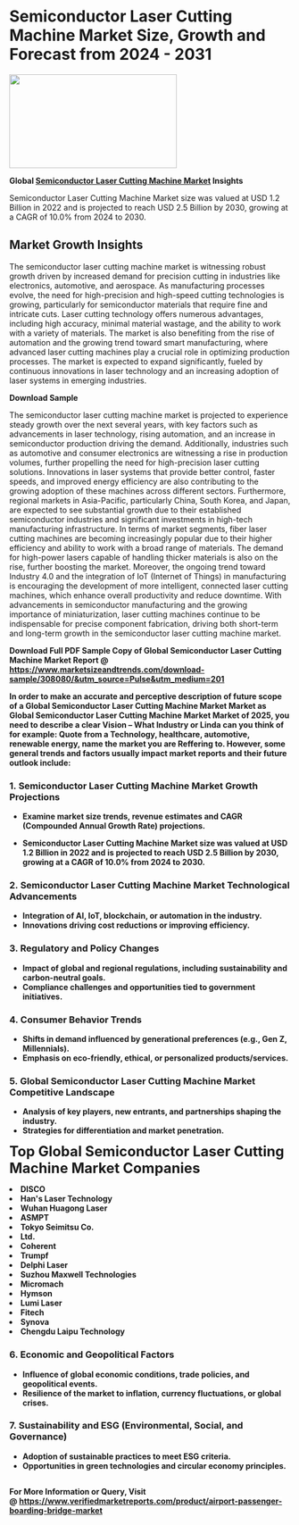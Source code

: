 <H1>Semiconductor Laser Cutting Machine Market Size, Growth and Forecast from 2024 - 2031</H1><img class="aligncenter size-medium wp-image-584254" src="https://thirdeyenews.in/wp-content/uploads/2024/09/Global-Market-Research-300x168.jpeg" alt="" width="300" height="168" /><p><strong>Global&nbsp;<a href="https://www.marketsizeandtrends.com/download-sample/308080/&amp;utm_source=Pulse&amp;utm_medium=201">Semiconductor Laser Cutting Machine Market</a> Insights</strong></p><p>Semiconductor Laser Cutting Machine Market size was valued at USD 1.2 Billion in 2022 and is projected to reach USD 2.5 Billion by 2030, growing at a CAGR of 10.0% from 2024 to 2030.</p><p><h2>Market Growth Insights</h2> <p>The semiconductor laser cutting machine market is witnessing robust growth driven by increased demand for precision cutting in industries like electronics, automotive, and aerospace. As manufacturing processes evolve, the need for high-precision and high-speed cutting technologies is growing, particularly for semiconductor materials that require fine and intricate cuts. Laser cutting technology offers numerous advantages, including high accuracy, minimal material wastage, and the ability to work with a variety of materials. The market is also benefiting from the rise of automation and the growing trend toward smart manufacturing, where advanced laser cutting machines play a crucial role in optimizing production processes. The market is expected to expand significantly, fueled by continuous innovations in laser technology and an increasing adoption of laser systems in emerging industries.</p> <p><strong>Download Sample</strong></p> <p>The semiconductor laser cutting machine market is projected to experience steady growth over the next several years, with key factors such as advancements in laser technology, rising automation, and an increase in semiconductor production driving the demand. Additionally, industries such as automotive and consumer electronics are witnessing a rise in production volumes, further propelling the need for high-precision laser cutting solutions. Innovations in laser systems that provide better control, faster speeds, and improved energy efficiency are also contributing to the growing adoption of these machines across different sectors. Furthermore, regional markets in Asia-Pacific, particularly China, South Korea, and Japan, are expected to see substantial growth due to their established semiconductor industries and significant investments in high-tech manufacturing infrastructure. In terms of market segments, fiber laser cutting machines are becoming increasingly popular due to their higher efficiency and ability to work with a broad range of materials. The demand for high-power lasers capable of handling thicker materials is also on the rise, further boosting the market. Moreover, the ongoing trend toward Industry 4.0 and the integration of IoT (Internet of Things) in manufacturing is encouraging the development of more intelligent, connected laser cutting machines, which enhance overall productivity and reduce downtime. With advancements in semiconductor manufacturing and the growing importance of miniaturization, laser cutting machines continue to be indispensable for precise component fabrication, driving both short-term and long-term growth in the semiconductor laser cutting machine market.</p> <p><strong></p><p><span class=""><strong>Download Full PDF Sample Copy of Global Semiconductor Laser Cutting Machine Market Report</strong> @ <a href="https://www.marketsizeandtrends.com/download-sample/308080/&amp;utm_source=Pulse&amp;utm_medium=201" target="_blank">https://www.marketsizeandtrends.com/download-sample/308080/&amp;utm_source=Pulse&amp;utm_medium=201</a></span></p><p>In order to make an accurate and perceptive description of future scope of a Global&nbsp;Semiconductor Laser Cutting Machine Market Market as Global&nbsp;Semiconductor Laser Cutting Machine Market Market of 2025, you need to describe a clear Vision &ndash; What Industry or Linda can you think of for example: Quote from a Technology, healthcare, automotive, renewable energy, name the market you are Reffering to. However, some general trends and factors usually impact market reports and their future outlook include:</p><h3>1.&nbsp;<strong>Semiconductor Laser Cutting Machine Market Growth Projections</strong></h3><ul><li>Examine market size trends, revenue estimates and CAGR (Compounded Annual Growth Rate) projections.</li><li><p>Semiconductor Laser Cutting Machine Market size was valued at USD 1.2 Billion in 2022 and is projected to reach USD 2.5 Billion by 2030, growing at a CAGR of 10.0% from 2024 to 2030.</p></li></ul><h3>2.&nbsp;<strong>Semiconductor Laser Cutting Machine Market Technological Advancements</strong></h3><ul><li>Integration of AI, IoT, blockchain, or automation in the industry.</li><li>Innovations driving cost reductions or improving efficiency.</li></ul><h3>3.&nbsp;<strong>Regulatory and Policy Changes</strong></h3><ul><li>Impact of global and regional regulations, including sustainability and carbon-neutral goals.</li><li>Compliance challenges and opportunities tied to government initiatives.</li></ul><h3>4.&nbsp;<strong>Consumer Behavior Trends</strong></h3><ul><li>Shifts in demand influenced by generational preferences (e.g., Gen Z, Millennials).</li><li>Emphasis on eco-friendly, ethical, or personalized products/services.</li></ul><h3>5.&nbsp;<strong>Global Semiconductor Laser Cutting Machine Market Competitive Landscape</strong></h3><ul><li>Analysis of key players, new entrants, and partnerships shaping the industry.</li><li>Strategies for differentiation and market penetration.</li></ul><p data-pm-slice="1 1 []"><span style="color: inherit; font-family: inherit; font-size: 25px;">Top Global Semiconductor Laser Cutting Machine Market Companies</span></p><div class="" data-test-id=""><p><li>DISCO</li><li> Han's Laser Technology</li><li> Wuhan Huagong Laser</li><li> ASMPT</li><li> Tokyo Seimitsu Co.</li><li> Ltd.</li><li> Coherent</li><li> Trumpf</li><li> Delphi Laser</li><li> Suzhou Maxwell Technologies</li><li> Micromach</li><li> Hymson</li><li> Lumi Laser</li><li> Fitech</li><li> Synova</li><li> Chengdu Laipu Technology</li></p></div><h3>6.&nbsp;<strong>Economic and Geopolitical Factors</strong></h3><ul><li>Influence of global economic conditions, trade policies, and geopolitical events.</li><li>Resilience of the market to inflation, currency fluctuations, or global crises.</li></ul><h3>7.&nbsp;<strong>Sustainability and ESG (Environmental, Social, and Governance)</strong></h3><ul><li>Adoption of sustainable practices to meet ESG criteria.</li><li>Opportunities in green technologies and circular economy principles.</li></ul><h2><strong style="font-size: 14px;">For More Information or Query, Visit @&nbsp;</strong><a style="background-color: #ffffff; font-size: 14px;" href="https://www.marketsizeandtrends.com/report/semiconductor-laser-cutting-machine-market/" target="_blank">https://www.verifiedmarketreports.com/product/airport-passenger-boarding-bridge-market</a></h2>

